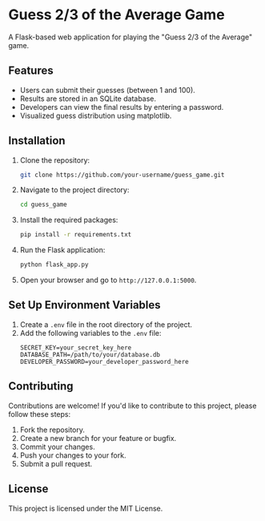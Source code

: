 # Guess 2/3 of the Average Game

A Flask-based web application for playing the "Guess 2/3 of the Average" game.

## Features
- Users can submit their guesses (between 1 and 100).
- Results are stored in an SQLite database.
- Developers can view the final results by entering a password.
- Visualized guess distribution using matplotlib.

## Installation

1. Clone the repository:
   ```bash
   git clone https://github.com/your-username/guess_game.git
   ```

2. Navigate to the project directory:
   ```bash
   cd guess_game
   ```

3. Install the required packages:
   ```bash
   pip install -r requirements.txt
   ```

4. Run the Flask application:
   ```bash
   python flask_app.py
   ```

5. Open your browser and go to `http://127.0.0.1:5000`.

## Set Up Environment Variables

1. Create a `.env` file in the root directory of the project.
2. Add the following variables to the `.env` file:
   ```plaintext
   SECRET_KEY=your_secret_key_here
   DATABASE_PATH=/path/to/your/database.db
   DEVELOPER_PASSWORD=your_developer_password_here
   ```

## Contributing

Contributions are welcome! If you'd like to contribute to this project, please follow these steps:

1. Fork the repository.
2. Create a new branch for your feature or bugfix.
3. Commit your changes.
4. Push your changes to your fork.
5. Submit a pull request.

## License

This project is licensed under the MIT License.
